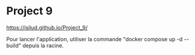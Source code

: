 # Project 9

https://isilud.github.io/Project_9/

Pour lancer l'application, utiliser la commande "docker compose up -d --build" depuis la racine.
